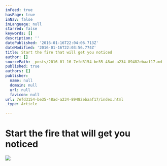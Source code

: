 ```yaml
---
inFeed: true
hasPage: true
inNav: false
inLanguage: null
starred: false
keywords: []
description: ''
datePublished: '2016-01-16T22:04:06.713Z'
dateModified: '2016-01-16T22:03:56.774Z'
title: Start the fire that will get you noticed
author: []
sourcePath: _posts/2016-01-16-7efd3154-be35-48ad-a234-89482ebaaf17.md
published: true
authors: []
publisher:
  name: null
  domain: null
  url: null
  favicon: null
url: 7efd3154-be35-48ad-a234-89482ebaaf17/index.html
_type: Article

---
```

# Start the fire that will get you noticed
![](https://s3-us-west-2.amazonaws.com/the-grid-img/p/d583ed230bc01a4bac37280c82f9a69da340d401.jpg)